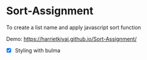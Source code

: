 # Sort-Assignment
To create a list name and apply javascript sort function

Demo: https://harrietkiyai.github.io/Sort-Assignment/

- [x] Styling with bulma 
